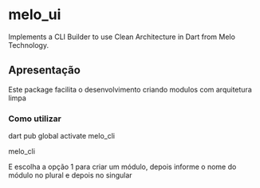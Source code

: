 # melo_ui

Implements a CLI Builder to use Clean Architecture in Dart from Melo Technology.

## Apresentação

Este package facilita o desenvolvimento criando modulos com arquitetura limpa

### Como utilizar

dart pub global activate melo_cli

melo_cli

E escolha a opção 1 para criar um módulo,
depois informe o nome do módulo no plural e depois no singular